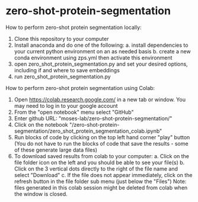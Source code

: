 # zero-shot-protein-segmentation



How to perform zero-shot protein segmentation locally:

1. Clone this repository to your computer
2. Install anaconda and do one of the following:
    a. install dependencies to your current python environment on an as needed basis
    b. create a new conda environment using zps.yml then activate this environment
3. open zero_shot_protein_segmentation.py and set your desired options, including if and where to save embeddings
4. run zero_shot_protein_segmentation.py



How to perform zero-shot protein segmentation using Colab:

1. Open https://colab.research.google.com/ in a new tab or window. You may need to log in to your google account
2. From the "open notebook" menu select "GitHub"
3. Enter github URL: "moses-lab/zero-shot-protein-segmentation/"
4. Click on the notebook "/zero-shot-protein-segmentation/zero_shot_protein_segmentation_colab.ipynb"
5. Run blocks of code by clicking on the top left hand corner "play" button (You do not have to run the blocks of code that save the results - some of these generate large data files)
6. To download saved results from colab to your computer: 
    a. Click on the file folder icon on the left and you should be able to see your file(s) 
    b. Click on the 3 vertical dots directly to the right of the file name and select "Download"
    c. If the file does not appear immediately, click on the refresh button in the file folder sub menu (just below the "Files")
Note: files generated in this colab session might be deleted from colab when the window is closed.

